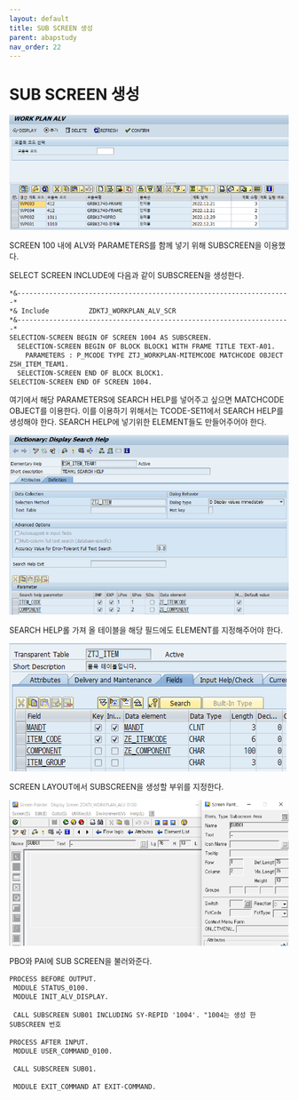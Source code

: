 ```yaml
---
layout: default
title: SUB SCREEN 생성
parent: abapstudy
nav_order: 22
---
```

# SUB SCREEN 생성
            
![Untitled](./abapstudy_img/abapstudy_24.png)

SCREEN 100 내에 ALV와 PARAMETERS를 함께 넣기 위해 SUBSCREEN을 이용했다.

SELECT SCREEN INCLUDE에 다음과 같이 SUBSCREEN을 생성한다.

```abap
*&---------------------------------------------------------------------*
*& Include          ZDKTJ_WORKPLAN_ALV_SCR
*&---------------------------------------------------------------------*
SELECTION-SCREEN BEGIN OF SCREEN 1004 AS SUBSCREEN.
  SELECTION-SCREEN BEGIN OF BLOCK BLOCK1 WITH FRAME TITLE TEXT-A01.
    PARAMETERS : P_MCODE TYPE ZTJ_WORKPLAN-MITEMCODE MATCHCODE OBJECT ZSH_ITEM_TEAM1.
  SELECTION-SCREEN END OF BLOCK BLOCK1.
SELECTION-SCREEN END OF SCREEN 1004.
```

여기에서 해당 PARAMETERS에 SEARCH HELP를 넣어주고 싶으면 MATCHCODE OBJECT를 이용한다. 이를 이용하기 위해서는 TCODE-SE11에서 SEARCH HELP를 생성해야 한다. SEARCH HELP에 넣기위한 ELEMENT들도 만들어주어야 한다.

![Untitled](./abapstudy_img/abapstudy_26.png)

SEARCH HELP롤 가져 올 테이블을 해당 필드에도 ELEMENT를 지정해주어야 한다.

![Untitled](./abapstudy_img/abapstudy_27.png)

SCREEN LAYOUT에서 SUBSCREEN을 생성할 부위를 지정한다.

![Untitled](./abapstudy_img/abapstudy_25.png)

PBO와 PAI에 SUB SCREEN을 불러와준다.

```abap
PROCESS BEFORE OUTPUT.
 MODULE STATUS_0100.
 MODULE INIT_ALV_DISPLAY.

 CALL SUBSCREEN SUB01 INCLUDING SY-REPID '1004'. "1004는 생성 한 SUBSCREEN 번호

PROCESS AFTER INPUT.
 MODULE USER_COMMAND_0100.

 CALL SUBSCREEN SUB01.

 MODULE EXIT_COMMAND AT EXIT-COMMAND.
```
